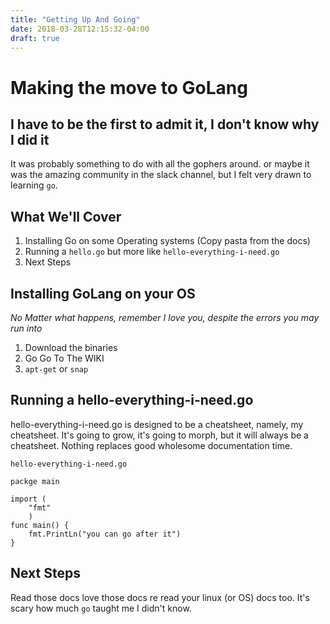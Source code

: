 ```yaml
---
title: "Getting Up And Going"
date: 2018-03-28T12:15:32-04:00
draft: true
---
```


# Making the move to GoLang
## I have to be the first to admit it, I don't know why I did it
It was probably something to do with all the gophers around.
or maybe it was the amazing community in the slack channel, but I felt
very drawn to learning `go`. 

## What We'll Cover
1. Installing Go on some Operating systems (Copy pasta from the docs)
2. Running a `hello.go` but more like `hello-everything-i-need.go`
3. Next Steps

## Installing GoLang on your OS
*No Matter what happens, remember I love you, despite the errors you may run into*

1. Download the binaries
2. Go Go To The WIKI
3. `apt-get` or `snap`

## Running a hello-everything-i-need.go
hello-everything-i-need.go is designed to be a cheatsheet, namely, my cheatsheet. It's going to grow, it's going to morph, but it will always be a cheatsheet. 
Nothing replaces good wholesome documentation time. 
```
hello-everything-i-need.go

packge main

import (
    "fmt"
    )
func main() {
    fmt.PrintLn("you can go after it")
}

```

## Next Steps
Read those docs 
love those docs
re read your linux (or OS) docs too. It's scary how much `go` taught me I didn't know. 
